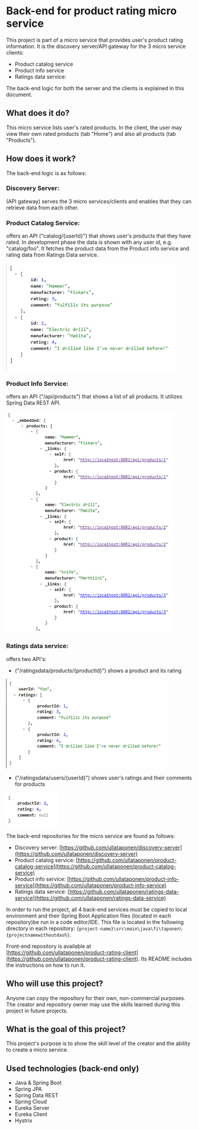 # Back-end for product rating micro service

This project is part of a micro service that provides user's product rating information. It is the discovery server/API gateway for the 3 micro service clients:

- Product catalog service
- Product info service
- Ratings data service:

The back-end logic for both the server and the clients is explained in this document.

## What does it do?

This micro service lists user's rated products. In the client, the user may view their own rated products (tab "Home") and also all products (tab "Products").

## How does it work?

The back-end logic is as follows:

### Discovery Server:

(API gateway) serves the 3 micro services/clients and enables that they can retrieve data from each other.

### Product Catalog Service:

offers an API ("catalog/{userId}") that shows user's products that they have rated. In development phase the data is shown with any user id, e.g. "catalog/foo". It fetches the product data from the Product info service and rating data from Ratings Data service.

![An API result for Product Catalog Service](https://github.com/ullataponen/discovery-server/blob/master/images/product-catalog-service.PNG?raw=true)

### Product Info Service:

offers an API ("/api/products") that shows a list of all products. It utilizes Spring Data REST API.

![An API result for Product Info Service](https://github.com/ullataponen/discovery-server/blob/master/images/product-info-service.PNG)

### Ratings data service:

offers two API's:

- ("/ratingsdata/products/{productId}") shows a product and its rating

![An API result for Ratings Data Service, user data](https://github.com/ullataponen/discovery-server/blob/master/images/ratings-data-service-user.PNG)

- ("/ratingsdata/users/{userId}") shows user's ratings and their comments for products

![An API result for Ratings Data Service, product data](https://github.com/ullataponen/discovery-server/blob/master/images/ratings-data-service-product.PNG)

The back-end repositories for the micro service are found as follows:

- Discovery server: [https://github.com/ullataponen/discovery-server](https://github.com/ullataponen/discovery-server)
- Product catalog service: [https://github.com/ullataponen/product-catalog-service](https://github.com/ullataponen/product-catalog-service)
- Product info service: [https://github.com/ullataponen/product-info-service](https://github.com/ullataponen/product-info-service)
- Ratings data service: [https://github.com/ullataponen/ratings-data-service](https://github.com/ullataponen/ratings-data-service)

In order to run the project, all 4 back-end services must be copied to local environment and their Spring Boot Application files (located in each repository)be run in a code editor/IDE. This file is located in the following directory in each repository: `{project-name}\src\main\java\fi\taponen\{projectnamewithoutdash}`.

Front-end repository is available at [https://github.com/ullataponen/product-rating-client](https://github.com/ullataponen/product-rating-client). Its README includes the instructions on how to run it.

## Who will use this project?

Anyone can copy the repository for their own, non-commercial purposes. The creator and repository owner may use the skills learned during this project in future projects.

## What is the goal of this project?

This project's purpose is to show the skill level of the creator and the ability to create a micro service.

## Used technologies (back-end only)

- Java & Spring Boot
- Spring JPA
- Spring Data REST
- Spring Cloud
- Eureka Server
- Eureka Client
- Hystrix
